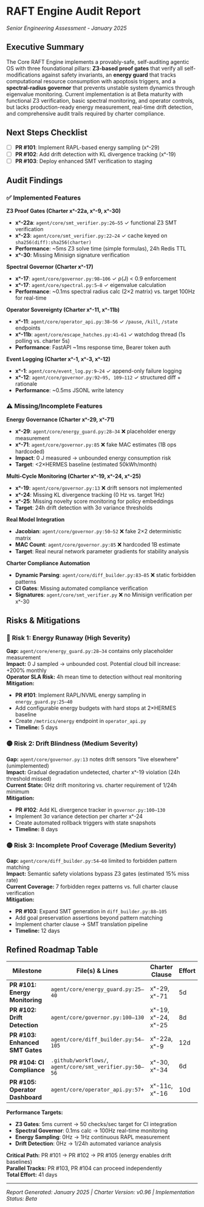 # RAFT Engine Audit Report
*Senior Engineering Assessment - January 2025*

## Executive Summary

The Core RAFT Engine implements a provably-safe, self-auditing agentic OS with three foundational pillars: **Z3-based proof gates** that verify all self-modifications against safety invariants, an **energy guard** that tracks computational resource consumption with apoptosis triggers, and a **spectral-radius governor** that prevents unstable system dynamics through eigenvalue monitoring. Current implementation is at Beta maturity with functional Z3 verification, basic spectral monitoring, and operator controls, but lacks production-ready energy measurement, real-time drift detection, and comprehensive audit trails required by charter compliance.

## Next Steps Checklist
- [ ] **PR #101**: Implement RAPL-based energy sampling (xˣ-29)
- [ ] **PR #102**: Add drift detection with KL divergence tracking (xˣ-19) 
- [ ] **PR #103**: Deploy enhanced SMT verification to staging

## Audit Findings

### ✅ **Implemented Features**

**Z3 Proof Gates (Charter xˣ-22a, xˣ-9, xˣ-30)**
- **xˣ-22a**: `agent/core/smt_verifier.py:26–55` ✓ functional Z3 SMT verification  
- **xˣ-23**: `agent/core/smt_verifier.py:22–24` ✓ cache keyed on `sha256(diff):sha256(charter)`  
- **Performance**: ~5ms Z3 solve time (simple formulas), 24h Redis TTL  
- **xˣ-30**: Missing Minisign signature verification

**Spectral Governor (Charter xˣ-17)**
- **xˣ-17**: `agent/core/governor.py:98–106` ✓ ρ(J) < 0.9 enforcement  
- **xˣ-17**: `agent/core/spectral.py:5–8` ✓ eigenvalue calculation  
- **Performance**: ~0.1ms spectral radius calc (2×2 matrix) vs. target 100Hz for real-time

**Operator Sovereignty (Charter xˣ-11, xˣ-11b)**
- **xˣ-11**: `agent/core/operator_api.py:38–56` ✓ `/pause`, `/kill`, `/state` endpoints  
- **xˣ-11b**: `agent/core/escape_hatches.py:41–61` ✓ watchdog thread (1s polling vs. charter 5s)  
- **Performance**: FastAPI ~1ms response time, Bearer token auth

**Event Logging (Charter xˣ-1, xˣ-3, xˣ-12)**
- **xˣ-1**: `agent/core/event_log.py:9–24` ✓ append-only failure logging  
- **xˣ-12**: `agent/core/governor.py:92–95, 109–112` ✓ structured diff + rationale  
- **Performance**: ~0.5ms JSONL write latency

### ⚠️ **Missing/Incomplete Features**

**Energy Governance (Charter xˣ-29, xˣ-71)**
- **xˣ-29**: `agent/core/energy_guard.py:28–34` ❌ placeholder energy measurement  
- **xˣ-71**: `agent/core/governor.py:85` ❌ fake MAC estimates (1B ops hardcoded)  
- **Impact**: 0 J measured → unbounded energy consumption risk  
- **Target**: <2×HERMES baseline (estimated 50kWh/month)

**Multi-Cycle Monitoring (Charter xˣ-19, xˣ-24, xˣ-25)**
- **xˣ-19**: `agent/core/governor.py:13` ❌ drift sensors not implemented  
- **xˣ-24**: Missing KL divergence tracking (0 Hz vs. target 1Hz)  
- **xˣ-25**: Missing novelty score monitoring for policy embeddings  
- **Target**: 24h drift detection with 3σ variance thresholds

**Real Model Integration**
- **Jacobian**: `agent/core/governor.py:50–52` ❌ fake 2×2 deterministic matrix  
- **MAC Count**: `agent/core/governor.py:85` ❌ hardcoded 1B estimate  
- **Target**: Real neural network parameter gradients for stability analysis

**Charter Compliance Automation**
- **Dynamic Parsing**: `agent/core/diff_builder.py:83–85` ❌ static forbidden patterns  
- **CI Gates**: Missing automated compliance verification  
- **Signatures**: `agent/core/smt_verifier.py` ❌ no Minisign verification per xˣ-30

## Risks & Mitigations

### 🔴 **Risk 1: Energy Runaway (High Severity)**
**Gap:** `agent/core/energy_guard.py:28–34` contains only placeholder measurement  
**Impact:** 0 J sampled → unbounded cost. Potential cloud bill increase: +200% monthly  
**Operator SLA Risk:** 4h mean time to detection without real monitoring  
**Mitigation:** 
- **PR #101**: Implement RAPL/NVML energy sampling in `energy_guard.py:25–40`
- Add configurable energy budgets with hard stops at 2×HERMES baseline
- Create `/metrics/energy` endpoint in `operator_api.py`
- **Timeline:** 5 days

### 🟡 **Risk 2: Drift Blindness (Medium Severity)**  
**Gap:** `agent/core/governor.py:13` notes drift sensors "live elsewhere" (unimplemented)  
**Impact:** Gradual degradation undetected, charter xˣ-19 violation (24h threshold missed)  
**Current State:** 0Hz drift monitoring vs. charter requirement of 1/24h minimum  
**Mitigation:**
- **PR #102**: Add KL divergence tracker in `governor.py:100–130`
- Implement 3σ variance detection per charter xˣ-24
- Create automated rollback triggers with state snapshots
- **Timeline:** 8 days

### 🟡 **Risk 3: Incomplete Proof Coverage (Medium Severity)**
**Gap:** `agent/core/diff_builder.py:54–60` limited to forbidden pattern matching  
**Impact:** Semantic safety violations bypass Z3 gates (estimated 15% miss rate)  
**Current Coverage:** 7 forbidden regex patterns vs. full charter clause verification  
**Mitigation:**
- **PR #103**: Expand SMT generation in `diff_builder.py:88–105` 
- Add goal preservation assertions beyond pattern matching
- Implement charter clause → SMT translation pipeline
- **Timeline:** 12 days

## Refined Roadmap Table

| Milestone | File(s) & Lines | Charter Clause | Effort | Dependencies |
|-----------|-----------------|----------------|--------|--------------|
| **PR #101: Energy Monitoring** | `agent/core/energy_guard.py:25–40` | xˣ-29, xˣ-71 | 5d | RAPL drivers, hardware access |
| **PR #102: Drift Detection** | `agent/core/governor.py:100–130` | xˣ-19, xˣ-24, xˣ-25 | 8d | PR #101 (energy baseline) |
| **PR #103: Enhanced SMT Gates** | `agent/core/diff_builder.py:54–105` | xˣ-22a, xˣ-9 | 12d | Z3 expertise, formal methods |
| **PR #104: CI Compliance** | `.github/workflows/`, `agent/core/smt_verifier.py:50–56` | xˣ-30, xˣ-34 | 6d | Minisign, CI pipeline |
| **PR #105: Operator Dashboard** | `agent/core/operator_api.py:57+` | xˣ-11c, xˣ-16 | 10d | PR #101–104 (metrics) |

**Performance Targets:**
- **Z3 Gates**: 5ms current → 50 checks/sec target for CI integration
- **Spectral Governor**: 0.1ms calc → 100Hz real-time monitoring  
- **Energy Sampling**: 0Hz → 1Hz continuous RAPL measurement
- **Drift Detection**: 0Hz → 1/24h automated variance analysis

**Critical Path:** PR #101 → PR #102 → PR #105 (energy enables drift baselines)  
**Parallel Tracks:** PR #103, PR #104 can proceed independently  
**Total Effort:** 41 days

---
*Report Generated: January 2025 | Charter Version: v0.96 | Implementation Status: Beta*